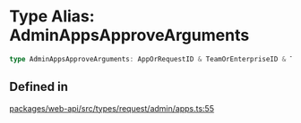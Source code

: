 # Type Alias: AdminAppsApproveArguments

```ts
type AdminAppsApproveArguments: AppOrRequestID & TeamOrEnterpriseID & TokenOverridable;
```

## Defined in

[packages/web-api/src/types/request/admin/apps.ts:55](https://github.com/slackapi/node-slack-sdk/blob/7b348598b763c2b7545d1042b5f0429775cfa62c/packages/web-api/src/types/request/admin/apps.ts#L55)

